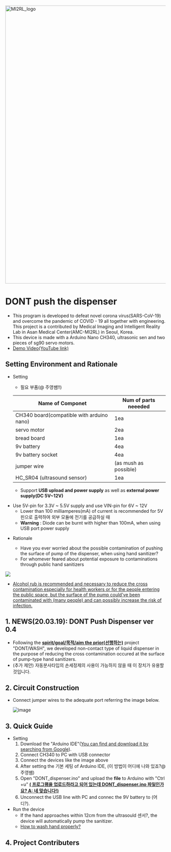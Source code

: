 ```markdown

```

<img width="871" alt="MI2RL_logo" src="https://user-images.githubusercontent.com/55417425/77146652-e4a44700-6ace-11ea-9e69-3d38b3f35392.png"><br>



# DONT push the dispenser

* This program is developed to defeat novel corona virus(SARS-CoV-19) and overcome the pandemic of COVID - 19 all together with engineering. This project is a contributed by Medical Imaging and Intelligent Reality Lab in Asan Medical Center(AMC-MI2RL) in Seoul, Korea.
* This device is made with a Arduino Nano CH340,  ultrasonic sen and two pieces of sg90 servo motors.
* [Demo Video(YouTube link)](https://youtu.be/2AqtVSnK7Oo)



## Setting Environment and  Rationale

* Setting

  * 필요 부품(@ 주영쌤!!)

  | Name of Componet                          |     Num of parts neeeded        |
  | ----------------------------------------- | --------------------- |
  | CH340 board(compatible with arduino nano) | 1ea                   |
  | servo motor                               | 2ea                   |
  | bread board                               | 1ea                   |
  | 9v battery                                | 4ea                   |
  | 9v battery socket                         | 4ea                   |
  | jumper wire                               | (as mush as possible) |
  | HC_SR04 (ultrasound sensor)               | 1ea                   |
  
  -  Support **USB upload and power supply** as well as  **external power supply(DC 5V~12V)**
- Use 5V-pin for 3.3V ~ 5.5V supply and
    use VIN-pin for 6V ~ 12V
  -  Lower than 100 milliamperes(mA) of current is recommended for 5V 핀으로 출력하여 외부 모듈에 전기를 공급하실 때
  - **Warning** :  Diode can be burnt with higher than 100mA, when using USB port power supply
  
* Rationale 

  * Have you ever worried about the possible contamination of pushing the surface of pump of the dispenser, when using hand sanitizer?
  * For whomever feared about potential exposure to contaminations  through public hand sanitizers

![](https://user-images.githubusercontent.com/42925197/77137204-4903de00-6ab0-11ea-937e-0cba5ad5ad16.png)


  * <u>Alcohol rub is recommended and necessary to reduce the cross contamination  especially for health workers or for the people entering the public space, but the surface of the pump could've been contaminated with (many people) and can possibly increase the risk of infection.</u>



## 1. NEWS(20.03.19): DONT Push Dispenser ver 0.4

* Following the <u>**spirit/goal/목적/aim the prior(선행하는)**</u> project "DONT/WASH", we developed non-contact type of  liquid dispenser in the purpose of reducing the cross contamination occured at the surface of pump-type hand sanitizers.
* (추가 제안) 자동분사타입의 손세정제의 사용이 가능하지 않을 때 이 장치가 유용할 것입니다. 



## 2. Circuit Construction

* Connect jumper wires  to the adequate port referring the image below.

  ![image](https://user-images.githubusercontent.com/55417425/77146927-8b88e300-6acf-11ea-9d17-d67da54c015c.png)

## 3. Quick Guide

* Setting
  1. Download the "Arduino IDE"([You can find and download it by searching from Google](https://www.arduino.cc/en/main/OldSoftwareReleases)). 
  2. Connect CH340 to PC with USB connector
  3. Connect the devices like the image above
  4. After setting  the 기본 세팅 of Arduino IDE, (이 방법이 어디에 나와 있죠?@ 주영쌤)
  5. Open "DONT_dispenser.ino" and upload the **file** to Arduino with "Ctrl +u"  <u>**( 프로그램을 업로드하라고 되어 있는데 DONT_dispenser.ino 파일인가요? A: 네 맞습니다!)**</u>
  6. Unconnect the USB line with PC and connec the 9V battery to (어디?).
* Run the device
  * If the hand approaches within 12cm from the ultrasould 센서?, the device will automatically pump the sanitizer.
  * [How to wash hand properly?](https://www.youtube.com/watch?v=4O0zkBQTgvI)


## 4. Project Contributers
